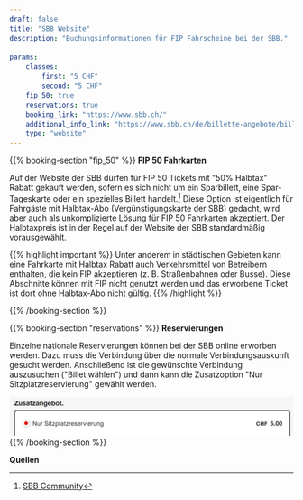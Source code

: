 ```yaml
---
draft: false
title: "SBB Website"
description: "Buchungsinformationen für FIP Fahrscheine bei der SBB."

params:
    classes:
        first: "5 CHF"
        second: "5 CHF"
    fip_50: true
    reservations: true
    booking_link: "https://www.sbb.ch/"
    additional_info_link: "https://www.sbb.ch/de/billette-angebote/billette/streckenbillette-schweiz/sitzplatzreservierung.html"
    type: "website"
---
```


{{% booking-section "fip_50" %}}
**FIP 50 Fahrkarten**

Auf der Website der SBB dürfen für FIP 50 Tickets mit "50% Halbtax" Rabatt gekauft werden, sofern es sich nicht um ein Sparbillett, eine Spar-Tageskarte oder ein spezielles Billett handelt.[^1] Diese Option ist eigentlich für Fahrgäste mit Halbtax-Abo (Vergünstigungskarte der SBB) gedacht, wird aber auch als unkomplizierte Lösung für FIP 50 Fahrkarten akzeptiert. Der Halbtaxpreis ist in der Regel auf der Website der SBB standardmäßig vorausgewählt.

{{% highlight important %}}
Unter anderem in städtischen Gebieten kann eine Fahrkarte mit Halbtax Rabatt auch Verkehrsmittel von Betreibern enthalten, die kein FIP akzeptieren (z. B. Straßenbahnen oder Busse). Diese Abschnitte können mit FIP nicht genutzt werden und das erworbene Ticket ist dort ohne Halbtax-Abo nicht gültig.
{{% /highlight %}}

{{% /booking-section %}}

{{% booking-section "reservations" %}}
**Reservierungen**

Einzelne nationale Reservierungen können bei der SBB online erworben werden. Dazu muss die Verbindung über die normale Verbindungsauskunft gesucht werden. Anschließend ist die gewünschte Verbindung auszusuchen ("Billet wählen") und dann kann die Zusatzoption "Nur Sitzplatzreservierung" gewählt werden.

![SBB Reservierung buchen](sbb_reservation.webp)
{{% /booking-section %}}

**Quellen**
[^1]: [SBB Community](https://community.sbb.ch/d/2251-kann-man-als-fip-beg%C3%BCnstigter-tickets-weiterhin-online-mittels-halbtax-kaufen)
